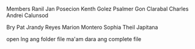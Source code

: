 Members 
Ranil Jan Posecion
Kenth Golez
Psalmer Gon Clarabal
Charles Andrei Calunsod

Bry Pat
Jrandy Reyes
Marion Montero
Sophia Theil Japitana

open lng ang folder file ma'am dara ang complete file

